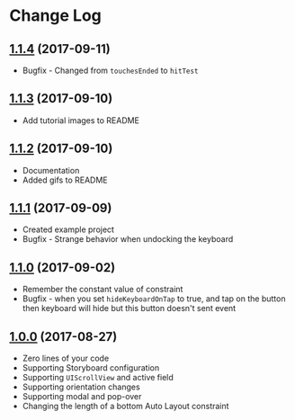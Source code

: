 
# Change Log

## [1.1.4](https://github.com/Decybel07/SwiftyKeyboardObserver/tree/1.1.4) (2017-09-11)
* Bugfix - Changed from `touchesEnded` to `hitTest`

## [1.1.3](https://github.com/Decybel07/SwiftyKeyboardObserver/tree/1.1.3) (2017-09-10)
* Add tutorial images to README

## [1.1.2](https://github.com/Decybel07/SwiftyKeyboardObserver/tree/1.1.2) (2017-09-10)
* Documentation
* Added gifs to README

## [1.1.1](https://github.com/Decybel07/SwiftyKeyboardObserver/tree/1.1.1) (2017-09-09)
* Created example project
* Bugfix - Strange behavior when undocking the keyboard

## [1.1.0](https://github.com/Decybel07/SwiftyKeyboardObserver/tree/1.1.0) (2017-09-02)
* Remember the constant value of constraint
* Bugfix - when you set `hideKeyboardOnTap` to true, and tap on the button then keyboard will hide but this button doesn't sent event

## [1.0.0](https://github.com/Decybel07/SwiftyKeyboardObserver/tree/1.0.0) (2017-08-27)
* Zero lines of your code
* Supporting Storyboard configuration
* Supporting `UIScrollView` and active field
* Supporting orientation changes
* Supporting modal and pop-over
* Changing the length of a bottom Auto Layout constraint
